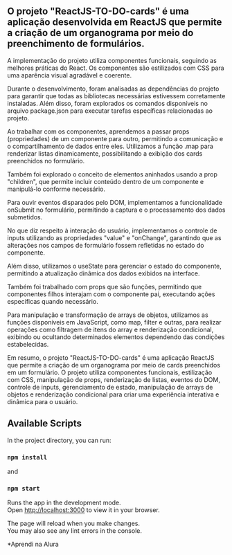 <h2>O projeto "ReactJS-TO-DO-cards" é uma aplicação desenvolvida em ReactJS que permite a criação de um organograma por meio do preenchimento de formulários.</h2>

A implementação do projeto utiliza componentes funcionais, seguindo as melhores práticas do React. Os componentes são estilizados com CSS para uma aparência visual agradável e coerente.

Durante o desenvolvimento, foram analisadas as dependências do projeto para garantir que todas as bibliotecas necessárias estivessem corretamente instaladas. Além disso, foram explorados os comandos disponíveis no arquivo package.json para executar tarefas específicas relacionadas ao projeto.

Ao trabalhar com os componentes, aprendemos a passar props (propriedades) de um componente para outro, permitindo a comunicação e o compartilhamento de dados entre eles. Utilizamos a função .map para renderizar listas dinamicamente, possibilitando a exibição dos cards preenchidos no formulário.

Também foi explorado o conceito de elementos aninhados usando a prop "children", que permite incluir conteúdo dentro de um componente e manipulá-lo conforme necessário.

Para ouvir eventos disparados pelo DOM, implementamos a funcionalidade onSubmit no formulário, permitindo a captura e o processamento dos dados submetidos.

No que diz respeito à interação do usuário, implementamos o controle de inputs utilizando as propriedades "value" e "onChange", garantindo que as alterações nos campos de formulário fossem refletidas no estado do componente.

Além disso, utilizamos o useState para gerenciar o estado do componente, permitindo a atualização dinâmica dos dados exibidos na interface.

Também foi trabalhado com props que são funções, permitindo que componentes filhos interajam com o componente pai, executando ações específicas quando necessário.

Para manipulação e transformação de arrays de objetos, utilizamos as funções disponíveis em JavaScript, como map, filter e outras, para realizar operações como filtragem de itens do array e renderização condicional, exibindo ou ocultando determinados elementos dependendo das condições estabelecidas.

Em resumo, o projeto "ReactJS-TO-DO-cards" é uma aplicação ReactJS que permite a criação de um organograma por meio de cards preenchidos em um formulário. O projeto utiliza componentes funcionais, estilização com CSS, manipulação de props, renderização de listas, eventos do DOM, controle de inputs, gerenciamento de estado, manipulação de arrays de objetos e renderização condicional para criar uma experiência interativa e dinâmica para o usuário.

## Available Scripts

In the project directory, you can run:

### `npm install`
and
### `npm start`

Runs the app in the development mode.\
Open [http://localhost:3000](http://localhost:3000) to view it in your browser.

The page will reload when you make changes.\
You may also see any lint errors in the console.

*Aprendi na Alura 
